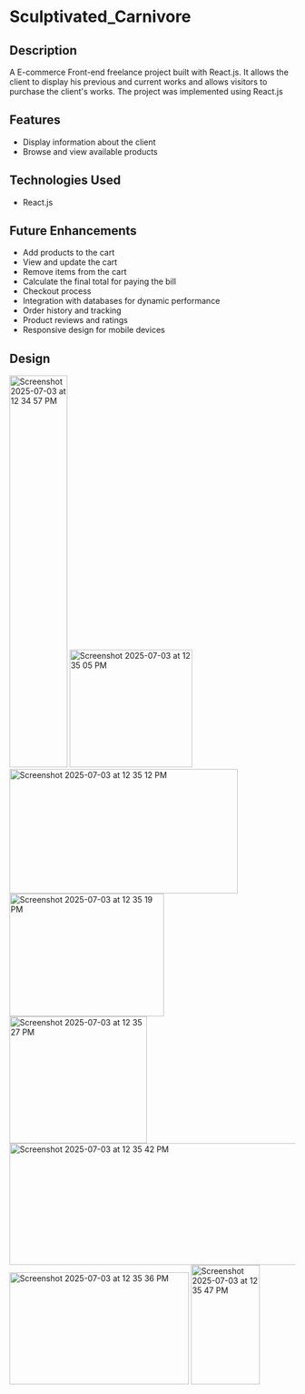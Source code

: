 # Sculptivated_Carnivore

## Description
A E-commerce Front-end freelance project built with React.js. It allows the client to display his previous and current works and allows visitors to purchase the client's works. The project was implemented using React.js

## Features
- Display information about the client
- Browse and view available products


## Technologies Used
- React.js

## Future Enhancements
- Add products to the cart
- View and update the cart
- Remove items from the cart
- Calculate the final total for paying the bill
- Checkout process
- Integration with databases for dynamic performance
- Order history and tracking
- Product reviews and ratings
- Responsive design for mobile devices

  
## Design

<img width="102" height="689" alt="Screenshot 2025-07-03 at 12 34 57 PM" src="https://github.com/user-attachments/assets/49965233-a111-4eb7-b344-fad860a2e94d" />

<img width="216" height="207" alt="Screenshot 2025-07-03 at 12 35 05 PM" src="https://github.com/user-attachments/assets/6e3a1593-3fae-484a-9fe7-2b3aaf9538ea" />

<img width="402" height="219" alt="Screenshot 2025-07-03 at 12 35 12 PM" src="https://github.com/user-attachments/assets/2bde1382-4819-4c35-a4b6-d1eee0d53cbe" />

<img width="272" height="216" alt="Screenshot 2025-07-03 at 12 35 19 PM" src="https://github.com/user-attachments/assets/eecef93a-0c0d-44c5-a6cd-331c65985610" />

<img width="242" height="223" alt="Screenshot 2025-07-03 at 12 35 27 PM" src="https://github.com/user-attachments/assets/e9ec8ac2-ad84-47b2-8e66-2ce0dbbe9df8" />

<img width="637" height="214" alt="Screenshot 2025-07-03 at 12 35 42 PM" src="https://github.com/user-attachments/assets/4ae88d6b-1ff1-42cb-ba79-bf8d179dc07a" />

<img width="316" height="197" alt="Screenshot 2025-07-03 at 12 35 36 PM" src="https://github.com/user-attachments/assets/fb641acd-9e8b-4bc4-9f08-5555eb926980" />

<img width="121" height="210" alt="Screenshot 2025-07-03 at 12 35 47 PM" src="https://github.com/user-attachments/assets/2702766e-b3c9-4e61-a80d-38431f8bc4c4" />

